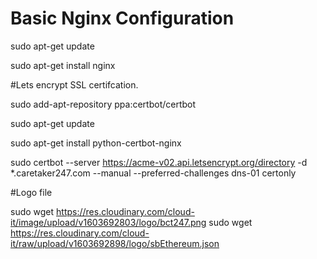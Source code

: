 # Basic Nginx Configuration

sudo apt-get update

sudo apt-get install nginx

#Lets encrypt SSL certifcation.

sudo add-apt-repository ppa:certbot/certbot

sudo apt-get update

sudo apt-get install python-certbot-nginx

sudo certbot --server https://acme-v02.api.letsencrypt.org/directory -d *.caretaker247.com --manual --preferred-challenges dns-01 certonly

#Logo file

sudo wget https://res.cloudinary.com/cloud-it/image/upload/v1603692803/logo/bct247.png
sudo wget https://res.cloudinary.com/cloud-it/raw/upload/v1603692898/logo/sbEthereum.json


